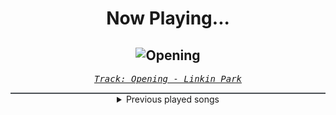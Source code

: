 <div align="center"> 
<h1>Now Playing...</h1>

![Opening](https://i.scdn.co/image/ab67616d00001e028d3609295177e58287f39f85)
--
_<samp><a href="https://open.spotify.com/track/3gh2SWZZ2QfEBCCkZntgbk">Track: Opening - Linkin Park</a></samp>_

<div style="border: 1px #4B5054 solid"></div>
<details>
  <summary>
    Previous played songs
  </summary>
  <table>
    <thead>
      <tr>
        <th>
          Artist
        </th>
        <th>
          Song
        </th>
        <th>
          Link
        </th>
      </tr>
    </thead>
    <tbody>
      <tr><td>Linkin Park</td><td>Opening</td><td><a href="https://open.spotify.com/track/3gh2SWZZ2QfEBCCkZntgbk">https://open.spotify.com/track/3gh2SWZZ2QfEBCCkZntgbk</a></td></tr><tr><td>Linkin Park</td><td>P5hng Me A*wy (Mike Shinoda Reanimation) [feat. Stephen Richards]</td><td><a href="https://open.spotify.com/track/2AonZJ7LkhkQyWPck40uOO">https://open.spotify.com/track/2AonZJ7LkhkQyWPck40uOO</a></td></tr><tr><td>Linkin Park</td><td>Plc.4 Mie Hæd (Amp Live Reanimation) [feat. Zion]</td><td><a href="https://open.spotify.com/track/4uRW7Q5JdBNmpCMknCav6w">https://open.spotify.com/track/4uRW7Q5JdBNmpCMknCav6w</a></td></tr><tr><td>Bring Me The Horizon</td><td>Can You Feel My Heart - Remix</td><td><a href="https://open.spotify.com/track/0bMOyiuk22fAKiwNoYsRYN">https://open.spotify.com/track/0bMOyiuk22fAKiwNoYsRYN</a></td></tr><tr><td>Disturbed</td><td>Part of Me</td><td><a href="https://open.spotify.com/track/2Yrz4su3lpdKNBMFDkGitn">https://open.spotify.com/track/2Yrz4su3lpdKNBMFDkGitn</a></td></tr><tr><td>Disturbed</td><td>Take Back Your Life</td><td><a href="https://open.spotify.com/track/0v1QmcOMmOPpV5CKK3FEve">https://open.spotify.com/track/0v1QmcOMmOPpV5CKK3FEve</a></td></tr><tr><td>Disturbed</td><td>Love to Hate</td><td><a href="https://open.spotify.com/track/1MQpvnxTXpP2BlWNwfQdU6">https://open.spotify.com/track/1MQpvnxTXpP2BlWNwfQdU6</a></td></tr><tr><td>Disturbed</td><td>Divisive</td><td><a href="https://open.spotify.com/track/7nX184BkSrhOhj2mxEaHQi">https://open.spotify.com/track/7nX184BkSrhOhj2mxEaHQi</a></td></tr><tr><td>Disturbed</td><td>Feeding the Fire</td><td><a href="https://open.spotify.com/track/33l1p3N7TCrWluW4grQdpv">https://open.spotify.com/track/33l1p3N7TCrWluW4grQdpv</a></td></tr><tr><td>Disturbed</td><td>Bad Man</td><td><a href="https://open.spotify.com/track/0CGyintEvK6qL0BPvQWZ37">https://open.spotify.com/track/0CGyintEvK6qL0BPvQWZ37</a></td></tr><tr><td>Disturbed</td><td>Won't Back Down</td><td><a href="https://open.spotify.com/track/1y2hwMtcZ3nE6fwxkoJhkV">https://open.spotify.com/track/1y2hwMtcZ3nE6fwxkoJhkV</a></td></tr><tr><td>Disturbed</td><td>Unstoppable</td><td><a href="https://open.spotify.com/track/6l769YojBjFfjOItRJQPCM">https://open.spotify.com/track/6l769YojBjFfjOItRJQPCM</a></td></tr><tr><td>Disturbed</td><td>Hey You</td><td><a href="https://open.spotify.com/track/4htDVrtEQig7ONhZCkumo9">https://open.spotify.com/track/4htDVrtEQig7ONhZCkumo9</a></td></tr><tr><td>Disturbed</td><td>Don't Tell Me (feat. Ann Wilson)</td><td><a href="https://open.spotify.com/track/0oeJFU64zXTLV4GJXdADEG">https://open.spotify.com/track/0oeJFU64zXTLV4GJXdADEG</a></td></tr><tr><td>Bad Omens</td><td>Miracle</td><td><a href="https://open.spotify.com/track/6zmpNKzUeuldTRYbVZwnrq">https://open.spotify.com/track/6zmpNKzUeuldTRYbVZwnrq</a></td></tr><tr><td>Bad Omens</td><td>THE DEATH OF PEACE OF MIND</td><td><a href="https://open.spotify.com/track/6tRneEcItwpSxBtqgem5Dr">https://open.spotify.com/track/6tRneEcItwpSxBtqgem5Dr</a></td></tr><tr><td>Bad Omens</td><td>Just Pretend</td><td><a href="https://open.spotify.com/track/1H4Y9uW4N0LsxJUz0VnaPJ">https://open.spotify.com/track/1H4Y9uW4N0LsxJUz0VnaPJ</a></td></tr><tr><td>Bad Omens</td><td>Just Pretend</td><td><a href="https://open.spotify.com/track/1H4Y9uW4N0LsxJUz0VnaPJ">https://open.spotify.com/track/1H4Y9uW4N0LsxJUz0VnaPJ</a></td></tr><tr><td>Bad Omens</td><td>What It Cost</td><td><a href="https://open.spotify.com/track/0XL8gRZn7tUoYgq9nLZhjU">https://open.spotify.com/track/0XL8gRZn7tUoYgq9nLZhjU</a></td></tr><tr><td>Bad Omens</td><td>Like A Villain</td><td><a href="https://open.spotify.com/track/0xoyUiHhxVH4gwb0CRgNmg">https://open.spotify.com/track/0xoyUiHhxVH4gwb0CRgNmg</a></td></tr>
    </tbody>
  </table>
</details>

</div>
